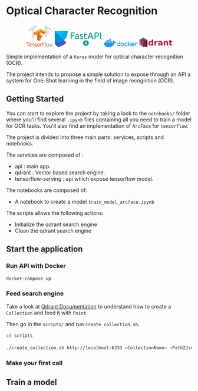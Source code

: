 # Optical Character Recognition

<p align="middle">
  <img src="./docs/images/tf-logo.png" width="15%" />
  <img src="./docs/images/poetry-logo.svg" width="7%" />
  <img src="./docs/images/fastapi-logo.png" width="18%" />
  <img src="./docs/images/docker-logo.png" width="18%" />
  <img src="./docs/images/qdrant-logo.png" width="18%" />
</p>

Simple implementation of a `Keras` model for optical character recognition (OCR).

The project intends to propose a simple solution to expose through an API a system for One-Shot learning in the field of image recognition (OCR).


## Getting Started
You can start to explore the project by taking a look to the `notebooks/` folder where you'll find several `.ipynb` files containing all you need to train a model for OCR tasks. You'll also find an implementation of  `ArcFace` for `tensorflow`.

The project is divided into three main parts: services, scripts and notebooks.

The services are composed of :
- api : main app.
- qdrant : Vector based search engine.
- tensorflow-serving : api which expose tensorflow model.

The notebooks are composed of:
- A notebook to create a model `train_model_arcface.ipynb`

The scripts allows the following actions:
- Initialize the qdrant search engine
- Clean the qdrant search engine


## Start the application

### Run API with Docker
```
docker-compose up
```
### Feed search engine
Take a look at [Qdrant Documentation](https://qdrant.tech/documentation/) to understand how to create a `Collection` and feed it with `Point`.

Then go in the `scripts/` and run `create_collection.sh`.
```bash
cd scripts

./create_collection.sh http://localhost:6333 <CollectionName> <Path2JsonPoints> <Distance> <VectorSize>

```

### Make your first call

## Train a model
